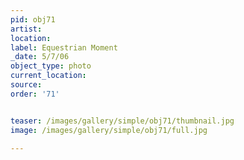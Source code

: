 ```yaml
---
pid: obj71
artist: 
location: 
label: Equestrian Moment
_date: 5/7/06
object_type: photo
current_location: 
source: 
order: '71'


teaser: /images/gallery/simple/obj71/thumbnail.jpg
image: /images/gallery/simple/obj71/full.jpg
 
---
```

